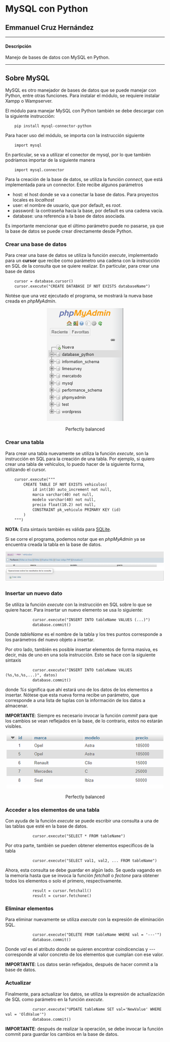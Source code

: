 # MySQL con Python
## Emmanuel Cruz Hernández

----

#### Descripción

Manejo de bases de datos con MySQL en Python.

---- 

## Sobre MySQL

MySQL es otro manejador de bases de datos que se puede manejar con Python, entre otras funciones. Para instalar el módulo, se requiere instalar Xampp o Wampserver. 

El módulo para manejar MySQL con Python también se debe descargar con la siguiente instrucción:

        pip install mysql-connector-python

Para hacer uso del módulo, se importa con la instrucción siguiente

        import mysql

En particular, se va a utilizar el conector de mysql, por lo que también podríamos importar de la siguiente manera

        import mysql.connector

Para la creación de la base de datos, se utiliza la función _connect_, que está implementada para un connector. Este recibe algunos parámetros
* host: el host donde se va a conectar la base de datos. Para proyectos locales es _localhost_
* user: el nombre de usuario, que por default, es _root_.
* password: la contraseña hacia la base, por default es una cadena vacía.
* database: una referencia a la base de datos asociada.

Es importante mencionar que el último parámetro puede no pasarse, ya que la base de datos se puede crear directamente desde Python.

### Crear una base de datos

Para crear una base de datos se utiliza la función _execute_, implementado para un **cursor** que recibe como parámetro una cadena con la instrucción en SQL de la consulta que se quiere realizar. En particular, para crear una base de datos

        cursor = database.cursor()
        cursor.execute("CREATE DATABASE IF NOT EXISTS databaseName")

Notése que una vez ejecutado el programa, se mostrará la nueva base creada en _phpMyAdmin_.

<div align="center">
<img src="Base.PNG"" >
<p>Perfectly balanced</p>
</div>

### Crear una tabla

Para crear una tabla nuevamente se utiliza la función _execute_, son la instrucción en SQL para la creación de una tabla. Por ejemplo, si quiero crear una tabla de vehículos, lo puedo hacer de la siguiente forma, utilizando el cursor.

        cursor.execute("""
            CREATE TABLE IF NOT EXISTS vehiculos(
                id int(10) auto_increment not null,
                marca varchar(40) not null,
                modelo varchar(40) not null,
                precio float(10.2) not null,
                CONSTRAINT pk_vehiculo PRIMARY KEY (id)
            )
        """)

**NOTA**: Esta sintaxis también es válida para [SQLite](https://github.com/EmmanuelCruz/SQL-Python/tree/master/SQLite).

Si se corre el programa, podemos notar que en _phpMyAdmin_ ya se encuentra creada la tabla en la base de datos.

<div align="center">
<img src="Tabla.PNg" >
</div>

### Insertar un nuevo dato

Se utiliza la función _execute_ con la instrucción en SQL sobre lo que se quiere hacer. Para insertar un nuevo elemento se usa lo siguiente:

                cursor.execute("INSERT INTO tableName VALUES (...)")
                database.commit()

Donde _tableName_ es el nombre de la tabla y los tres puntos corresponde a los parámetros del nuevo objeto a insertar.

Por otro lado, también es posible insertar elementos de forma masiva, es decir, más de uno en una sola instrucción. Esto se hace con la siguiente sintaxis

                cursor.execute("INSERT INTO tableName VALUES (%s,%s,%s,...)", datos)
                database.commit()

donde _%s_ significa que ahí estará uno de los datos de los elementos a insertar. Nótese que esta nueva forma recibe un parámetro, que corresponde a una lista de tuplas con la información de los datos a almacenar.

**IMPORTANTE**: Siempre es necesario invocar la función _commit_ para que los cambios se vean reflejados en la base, de lo contrario, estos no estarán visibles.

<div align="center">
<img src="Insertar.PNG" >
<p>Perfectly balanced</p>
</div>

### Acceder a los elementos de una tabla

Con ayuda de la función _execute_ se puede escribir una consulta a una de las tablas que esté en la base de datos. 

                cursor.execute("SELECT * FROM tableName")

Por otra parte, también se pueden obtener elementos específicos de la tabla

                cursor.execute("SELECT val1, val2, ... FROM tableName")

Ahora, esta consulta se debe guardar en algún lado. Se queda vagando en la memoria hasta que se invoca la función _fetchall_ o _fectone_ para obtener todos los elementos o solo el primero, respectivamente.

                result = cursor.fetchall()
                result = cursor.fetchone()

### Eliminar elementos

Para eliminar nuevamente se utiliza _execute_ con la expresión de eliminación SQL.

                cursor.execute("DELETE FROM tableName WHERE val = '---'")
                database.commit()

Donde _val_ es el atributo donde se quieren encontrar coindicencias y _---_ corresponde al valor concreto de los elementos que cumplan con ese valor.

**IMPORTANTE**: Los datos serán reflejados, después de hacer commit a la base de datos.

### Actualizar

Finalmente, para actualizar los datos, se utiliza la expresión de actualización de SQL como parámetro en la función _execute_.

                cursor.execute("UPDATE tableName SET val='NewValue' WHERE val = 'OldValue'")
                database.commit()

**IMPORTANTE**: después de realizar la operación, se debe invocar la función commit para guardar los cambios en la base de datos.